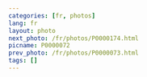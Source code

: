 ```yaml
---
categories: [fr, photos]
lang: fr
layout: photo
next_photo: /fr/photos/P0000174.html
picname: P0000072
prev_photo: /fr/photos/P0000073.html
tags: []
---
```

